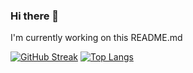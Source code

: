 ### Hi there 👋
I'm currently working on this README.md

<!--
**Strawberryai/Strawberryai** is a ✨ _special_ ✨ repository because its `README.md` (this file) appears on your GitHub profile.

Here are some ideas to get you started:

- 🔭 I’m currently working on ...
- 🌱 I’m currently learning ...
- 👯 I’m looking to collaborate on ...
- 🤔 I’m looking for help with ...
- 💬 Ask me about ...
- 📫 How to reach me: ...
- 😄 Pronouns: ...
- ⚡ Fun fact: ...
-->

[![GitHub Streak](http://github-readme-streak-stats.herokuapp.com?user=strawberryai&theme=dark&background=000000)](https://git.io/streak-stats)
[![Top Langs](https://github-readme-stats.vercel.app/api/top-langs/?username=strawberryai&layout=compact&theme=vision-friendly-dark)](https://github.com/anuraghazra/github-readme-stats)
